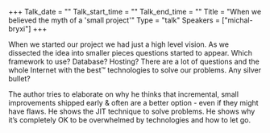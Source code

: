 +++
Talk_date = ""
Talk_start_time = ""
Talk_end_time = ""
Title = "When we believed the myth of a 'small project'"
Type = "talk"
Speakers = ["michal-bryxi"]
+++

When we started our project we had just a high level vision. As we dissected the idea into smaller pieces questions started to appear. Which framework to use? Database? Hosting? There are a lot of questions and the whole Internet with the best™ technologies to solve our problems. Any silver bullet?

The author tries to elaborate on why he thinks that incremental, small improvements shipped early & often are a better option - even if they might have flaws. He shows the JIT technique to solve problems. He shows why it’s completely OK to be overwhelmed by technologies and how to let go.
